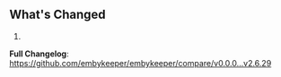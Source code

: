 ## What's Changed

1.

**Full Changelog**: https://github.com/embykeeper/embykeeper/compare/v0.0.0...v2.6.29
